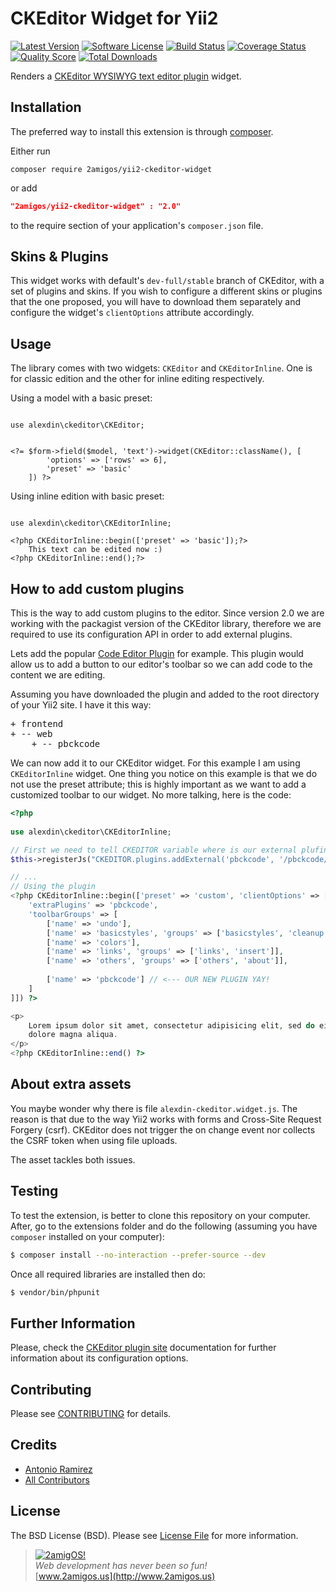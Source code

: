 CKEditor Widget for Yii2
========================

[![Latest Version](https://img.shields.io/github/tag/2amigos/yii2-ckeditor-widget.svg?style=flat-square&label=release)](https://github.com/2amigos/yii2-ckeditor-widget/tags)
[![Software License](https://img.shields.io/badge/license-BSD-brightgreen.svg?style=flat-square)](LICENSE.md)
[![Build Status](https://img.shields.io/travis/2amigos/yii2-ckeditor-widget/master.svg?style=flat-square)](https://travis-ci.org/2amigos/yii2-ckeditor-widget)
[![Coverage Status](https://img.shields.io/scrutinizer/coverage/g/2amigos/yii2-ckeditor-widget.svg?style=flat-square)](https://scrutinizer-ci.com/g/2amigos/yii2-ckeditor-widget/code-structure)
[![Quality Score](https://img.shields.io/scrutinizer/g/2amigos/yii2-ckeditor-widget.svg?style=flat-square)](https://scrutinizer-ci.com/g/2amigos/yii2-ckeditor-widget)
[![Total Downloads](https://img.shields.io/packagist/dt/2amigos/yii2-ckeditor-widget.svg?style=flat-square)](https://packagist.org/packages/2amigos/yii2-ckeditor-widget)

Renders a [CKEditor WYSIWYG text editor plugin](http://www.ckeditor.com) widget.

Installation
------------
The preferred way to install this extension is through [composer](http://getcomposer.org/download/).

Either run

```
composer require 2amigos/yii2-ckeditor-widget
```
or add

```json
"2amigos/yii2-ckeditor-widget" : "2.0"
```

to the require section of your application's `composer.json` file.

Skins & Plugins
---------------

This widget works with default's `dev-full/stable` branch of CKEditor, with a set of plugins and skins. If you wish to
configure a different skins or plugins that the one proposed, you will have to download them separately and configure
the widget's `clientOptions` attribute accordingly.


Usage
-----
The library comes with two widgets: `CKEditor` and `CKEditorInline`. One is for classic edition and the other for inline
editing respectively.

Using a model with a basic preset:

```

use alexdin\ckeditor\CKEditor;


<?= $form->field($model, 'text')->widget(CKEditor::className(), [
        'options' => ['rows' => 6],
        'preset' => 'basic'
    ]) ?>
```
Using inline edition with basic preset:

```

use alexdin\ckeditor\CKEditorInline;

<?php CKEditorInline::begin(['preset' => 'basic']);?>
    This text can be edited now :)
<?php CKEditorInline::end();?>
```

How to add custom plugins
-------------------------
This is the way to add custom plugins to the editor. Since version 2.0 we are working with the packagist version of the 
CKEditor library, therefore we are required to use its configuration API in order to add external plugins. 

Lets add the popular [Code Editor Plugin](http://ckeditor.com/addon/pbckcode) for example. This plugin would allow us to 
add a button to our editor's toolbar so we can add code to the content we are editing. 

Assuming you have downloaded the plugin and added to the root directory of your Yii2 site. I have it this way: 

<pre>
+ frontend 
+ -- web 
    + -- pbckcode 
</pre>

We can now add it to our CKEditor widget. For this example I am using `CKEditorInline` widget. One thing you notice on 
this example is that we do not use the preset attribute; this is highly important as we want to add a customized toolbar to our 
widget. No more talking, here is the code:
 
```php 
<?php
 
use alexdin\ckeditor\CKEditorInline;

// First we need to tell CKEDITOR variable where is our external plufin 
$this->registerJs("CKEDITOR.plugins.addExternal('pbckcode', '/pbckcode/plugin.js', '');");

// ... 
// Using the plugin
<?php CKEditorInline::begin(['preset' => 'custom', 'clientOptions' => [
    'extraPlugins' => 'pbckcode',
    'toolbarGroups' => [
        ['name' => 'undo'],
        ['name' => 'basicstyles', 'groups' => ['basicstyles', 'cleanup']],
        ['name' => 'colors'],
        ['name' => 'links', 'groups' => ['links', 'insert']],
        ['name' => 'others', 'groups' => ['others', 'about']],
        
        ['name' => 'pbckcode'] // <--- OUR NEW PLUGIN YAY!
    ]
]]) ?>

<p>
    Lorem ipsum dolor sit amet, consectetur adipisicing elit, sed do eiusmod tempor incididunt ut labore et
    dolore magna aliqua. 
</p>
<?php CKEditorInline::end() ?>
```

About extra assets 
------------------
You maybe wonder why there is file `alexdin-ckeditor.widget.js`. The reason is that due to the way Yii2 works with 
forms and Cross-Site Request Forgery (csrf). CKEditor does not trigger the on change event nor collects the CSRF token 
when using file uploads. 

The asset tackles both issues. 

Testing
-------

To test the extension, is better to clone this repository on your computer. After, go to the extensions folder and do
the following (assuming you have `composer` installed on your computer): 

```bash 
$ composer install --no-interaction --prefer-source --dev
```
Once all required libraries are installed then do: 

```bash 
$ vendor/bin/phpunit
```

Further Information
-------------------
Please, check the [CKEditor plugin site](http://www.ckeditor.com) documentation for further information about its configuration options.

Contributing
------------

Please see [CONTRIBUTING](CONTRIBUTING.md) for details.

Credits
-------

- [Antonio Ramirez](https://github.com/tonydspaniard)
- [All Contributors](../../contributors)

License
-------

The BSD License (BSD). Please see [License File](LICENSE.md) for more information.


> [![2amigOS!](http://www.gravatar.com/avatar/55363394d72945ff7ed312556ec041e0.png)](http://www.2amigos.us)  
<i>Web development has never been so fun!</i>  
[www.2amigos.us](http://www.2amigos.us)

